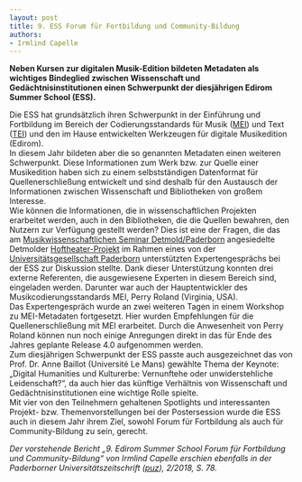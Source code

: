 ```yaml
---
layout: post
title: 9. ESS Forum für Fortbildung und Community-Bildung
authors:
- Irmlind Capelle
---
```


**Neben Kursen zur digitalen Musik-Edition bildeten Metadaten als wichtiges Bindeglied zwischen Wissenschaft und Gedächtnisinstitutionen einen Schwerpunkt der diesjährigen Edirom Summer School (ESS).**

Die ESS hat grundsätzlich ihren Schwerpunkt in der Einführung und Fortbildung im Bereich der Codierungsstandards für Musik ([MEI]) und Text ([TEI]) und den im Hause entwickelten Werkzeugen für digitale Musikedition (Edirom).  
In diesem Jahr bildeten aber die so genannten Metadaten einen weiteren Schwerpunkt. Diese Informationen zum Werk bzw. zur Quelle einer Musikedition haben sich zu einem selbstständigen Datenformat für Quellenerschließung
entwickelt und sind deshalb für den Austausch der Informationen zwischen Wissenschaft und Bibliotheken von großem Interesse.  
Wie können die Informationen, die in wissenschaftlichen Projekten erarbeitet werden, auch in den Bibliotheken, die die Quellen bewahren, den Nutzern zur Verfügung gestellt werden? Dies ist eine der Fragen, die
das am [Musikwissenschaftlichen Seminar Detmold/Paderborn] angesiedelte Detmolder [Hoftheater-Projekt] im Rahmen eines von der [Universitätsgesellschaft Paderborn] unterstützten Expertengesprächs bei der ESS zur Diskussion
stellte. Dank dieser Unterstützung konnten drei externe Referenten, die ausgewiesene Experten in diesem Bereich sind, eingeladen werden. Darunter war auch der Hauptentwickler des Musikcodierungsstandards MEI, Perry Roland (Virginia, USA).  
Das Expertengespräch wurde an zwei weiteren Tagen in einem Workshop zu MEI-Metadaten fortgesetzt. Hier wurden Empfehlungen für die Quellenerschließung mit MEI erarbeitet. Durch die Anwesenheit von Perry Roland können nun
noch einige Anregungen direkt in das für Ende des Jahres geplante Release 4.0 aufgenommen werden.  
Zum diesjährigen Schwerpunkt der ESS passte auch ausgezeichnet das von Prof. Dr. Anne Baillot (Université Le Mans) gewählte Thema der Keynote: „Digital Humanities und Kulturerbe: Vernunftehe oder
unwiderstehliche Leidenschaft?“, da auch hier das künftige Verhältnis von Wissenschaft und Gedächtnisinstitutionen eine wichtige Rolle spielte.  
Mit vier von den Teilnehmern gehaltenen Spotlights und interessanten Projekt- bzw. Themenvorstellungen bei der Postersession wurde die ESS auch in diesem Jahr ihrem Ziel, sowohl Forum für Fortbildung
als auch für Community-Bildung zu sein, gerecht.

*Der vorstehende Bericht „9. Edirom Summer School Forum für Fortbildung und Community-Bildung“ von Irmlind Capelle erschien ebenfalls in der Paderborner Universitätszeitschrift ([puz]), 2/2018, S. 78.*  


[puz]: https://digital.ub.uni-paderborn.de/up/periodical/structure/2918962
[Musikwissenschaftlichen Seminar Detmold/Paderborn]: https://www.muwi-detmold-paderborn.de/
[Universitätsgesellschaft Paderborn]: https://www.uni-paderborn.de/universitaet/universitaetsgesellschaft-paderborn
[MEI]: https://music-encoding.org/
[TEI]: https://tei-c.org/
[Hoftheater-Projekt]: https://hoftheater-detmold.de/
